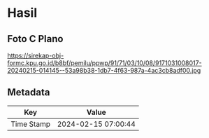 # Hasil

## Foto C Plano

https://sirekap-obj-formc.kpu.go.id/b8bf/pemilu/ppwp/91/71/03/10/08/9171031008017-20240215-014145--53a98b38-1db7-4f63-987a-4ac3cb8adf00.jpg


## Metadata

| Key        | Value               |
| ---------- | ------------------- |
| Time Stamp | 2024-02-15 07:00:44 |



